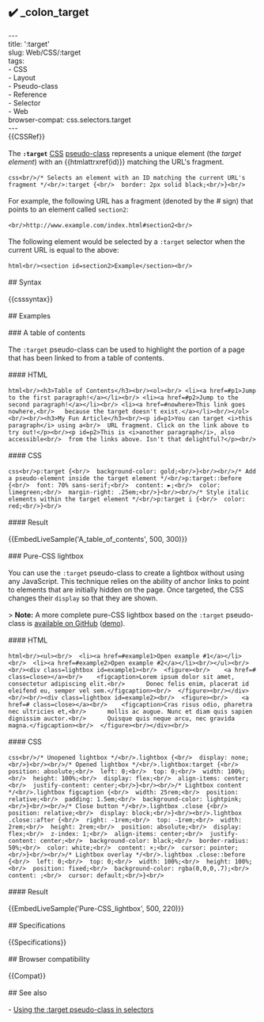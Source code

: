 ## ✔️ _colon_target 
 ---<br/>title: ':target'<br/>slug: Web/CSS/:target<br/>tags:<br/>  - CSS<br/>  - Layout<br/>  - Pseudo-class<br/>  - Reference<br/>  - Selector<br/>  - Web<br/>browser-compat: css.selectors.target<br/>---<br/>{{CSSRef}}<br/><br/>The **`:target`** [CSS](/en-US/docs/Web/CSS) [pseudo-class](/en-US/docs/Web/CSS/Pseudo-classes) represents a unique element (the _target element_) with an {{htmlattrxref(id)}} matching the URL's fragment.<br/><br/>```css<br/>/* Selects an element with an ID matching the current URL's fragment */<br/>:target {<br/>  border: 2px solid black;<br/>}<br/>```<br/><br/>For example, the following URL has a fragment (denoted by the _#_ sign) that points to an element called `section2`:<br/><br/>```<br/>http://www.example.com/index.html#section2<br/>```<br/><br/>The following element would be selected by a `:target` selector when the current URL is equal to the above:<br/><br/>```html<br/><section id=section2>Example</section><br/>```<br/><br/>## Syntax<br/><br/>{{csssyntax}}<br/><br/>## Examples<br/><br/>### A table of contents<br/><br/>The `:target` pseudo-class can be used to highlight the portion of a page that has been linked to from a table of contents.<br/><br/>#### HTML<br/><br/>```html<br/><h3>Table of Contents</h3><br/><ol><br/> <li><a href=#p1>Jump to the first paragraph!</a></li><br/> <li><a href=#p2>Jump to the second paragraph!</a></li><br/> <li><a href=#nowhere>This link goes nowhere,<br/>   because the target doesn't exist.</a></li><br/></ol><br/><br/><h3>My Fun Article</h3><br/><p id=p1>You can target <i>this paragraph</i> using a<br/>  URL fragment. Click on the link above to try out!</p><br/><p id=p2>This is <i>another paragraph</i>, also accessible<br/>  from the links above. Isn't that delightful?</p><br/>```<br/><br/>#### CSS<br/><br/>```css<br/>p:target {<br/>  background-color: gold;<br/>}<br/><br/>/* Add a pseudo-element inside the target element */<br/>p:target::before {<br/>  font: 70% sans-serif;<br/>  content: ►;<br/>  color: limegreen;<br/>  margin-right: .25em;<br/>}<br/><br/>/* Style italic elements within the target element */<br/>p:target i {<br/>  color: red;<br/>}<br/>```<br/><br/>#### Result<br/><br/>{{EmbedLiveSample('A_table_of_contents', 500, 300)}}<br/><br/>### Pure-CSS lightbox<br/><br/>You can use the `:target` pseudo-class to create a lightbox without using any JavaScript. This technique relies on the ability of anchor links to point to elements that are initially hidden on the page. Once targeted, the CSS changes their `display` so that they are shown.<br/><br/>> **Note:** A more complete pure-CSS lightbox based on the `:target` pseudo-class is [available on GitHub](https://github.com/madmurphy/takefive.css/) ([demo](https://madmurphy.github.io/takefive.css/)).<br/><br/>#### HTML<br/><br/>```html<br/><ul><br/>  <li><a href=#example1>Open example #1</a></li><br/>  <li><a href=#example2>Open example #2</a></li><br/></ul><br/><br/><div class=lightbox id=example1><br/>  <figure><br/>    <a href=# class=close></a><br/>    <figcaption>Lorem ipsum dolor sit amet, consectetur adipiscing elit.<br/>      Donec felis enim, placerat id eleifend eu, semper vel sem.</figcaption><br/>  </figure><br/></div><br/><br/><div class=lightbox id=example2><br/>  <figure><br/>    <a href=# class=close></a><br/>    <figcaption>Cras risus odio, pharetra nec ultricies et,<br/>      mollis ac augue. Nunc et diam quis sapien dignissim auctor.<br/>      Quisque quis neque arcu, nec gravida magna.</figcaption><br/>  </figure><br/></div><br/>```<br/><br/>#### CSS<br/><br/>```css<br/>/* Unopened lightbox */<br/>.lightbox {<br/>  display: none;<br/>}<br/><br/>/* Opened lightbox */<br/>.lightbox:target {<br/>  position: absolute;<br/>  left: 0;<br/>  top: 0;<br/>  width: 100%;<br/>  height: 100%;<br/>  display: flex;<br/>  align-items: center;<br/>  justify-content: center;<br/>}<br/><br/>/* Lightbox content */<br/>.lightbox figcaption {<br/>  width: 25rem;<br/>  position: relative;<br/>  padding: 1.5em;<br/>  background-color: lightpink;<br/>}<br/><br/>/* Close button */<br/>.lightbox .close {<br/>  position: relative;<br/>  display: block;<br/>}<br/><br/>.lightbox .close::after {<br/>  right: -1rem;<br/>  top: -1rem;<br/>  width: 2rem;<br/>  height: 2rem;<br/>  position: absolute;<br/>  display: flex;<br/>  z-index: 1;<br/>  align-items: center;<br/>  justify-content: center;<br/>  background-color: black;<br/>  border-radius: 50%;<br/>  color: white;<br/>  content: ×;<br/>  cursor: pointer;<br/>}<br/><br/>/* Lightbox overlay */<br/>.lightbox .close::before {<br/>  left: 0;<br/>  top: 0;<br/>  width: 100%;<br/>  height: 100%;<br/>  position: fixed;<br/>  background-color: rgba(0,0,0,.7);<br/>  content: ;<br/>  cursor: default;<br/>}<br/>```<br/><br/>#### Result<br/><br/>{{EmbedLiveSample('Pure-CSS_lightbox', 500, 220)}}<br/><br/>## Specifications<br/><br/>{{Specifications}}<br/><br/>## Browser compatibility<br/><br/>{{Compat}}<br/><br/>## See also<br/><br/>- [Using the :target pseudo-class in selectors](/en-US/docs/Web/CSS/CSS_Selectors/Using_the_:target_pseudo-class_in_selectors)<br/>